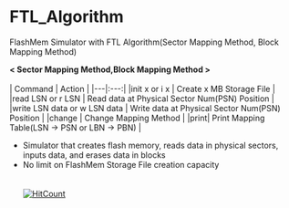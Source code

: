# FTL_Algorithm
FlashMem Simulator with FTL Algorithm(Sector Mapping Method, Block Mapping Method)

<strong>< Sector Mapping Method,Block Mapping Method ></strong>
<br></br>
| Command | Action |
|---|:---:|
|init x or i x | Create x MB Storage File |
|read LSN or r LSN | Read data at Physical Sector Num(PSN) Position |
|write LSN data or w LSN data | Write data at Physical Sector Num(PSN) Position |
|change | Change Mapping Method |
|print| Print Mapping Table(LSN -> PSN or LBN -> PBN) |
<br>

- Simulator that creates flash memory, reads data in physical sectors, inputs data, and erases data in blocks
- No limit on FlashMem Storage File creation capacity<br>
<br></br>
[![HitCount](http://hits.dwyl.io/hyung8789/FlashMem_Simulator.svg)](http://hits.dwyl.io/hyung8789/FlashMem_Simulator)
